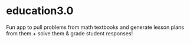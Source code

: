 # education3.0

Fun app to pull problems from math textbooks and generate lesson plans from them + solve them & grade student responses!
